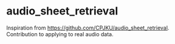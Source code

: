 # audio_sheet_retrieval
Inspiration from https://github.com/CPJKU/audio_sheet_retrieval.
Contribution to applying to real audio data.
